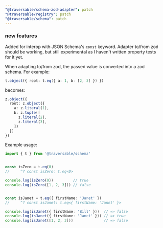 ```yaml
---
"@traversable/schema-zod-adapter": patch
"@traversable/registry": patch
"@traversable/schema": patch
---
```


### new features

Added for interop with JSON Schema's `const` keyword. Adapter to/from zod should be working, but still 
experimental as I haven't written property tests for it yet.

When adapting to/from zod, the passed value is converted into a zod schema. For example:

```typescript
t.object({ root: t.eq({ a: 1, b: [2, 3] }) })
```

becomes:

```typescript
z.object({
  root: z.object({
    a: z.literal(1), 
    b: z.tuple([
      z.literal(2), 
      z.literal(3),
    ]) 
  })
})
```

Example usage:

```typescript
import { t } from '@traversable/schema'


const isZero = t.eq(0)
//     ^? const isZero: t.eq<0>

console.log(isZero(0))         // true
console.log(isZero([1, 2, 3])) // false


const isJanet = t.eq({ firstName: 'Janet' })
//     ^? const isJanet: t.eq<{ firstName: 'Janet' }>

console.log(isJanet({ firstName: 'Bill' }))  // => false
console.log(isJanet({ firstName: 'Janet' })) // => true
console.log(isJanet([1, 2, 3]))              // => false
```
